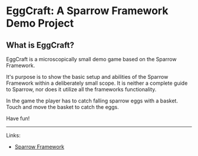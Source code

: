 EggCraft: A Sparrow Framework Demo Project
================================================

What is EggCraft?
-----------------

EggCraft is a microscopically small demo game based on the Sparrow Framework.

It's purpose is to show the basic setup and abilities of the Sparrow Framework within a deliberately small scope. It is neither a complete guide to Sparrow, nor does it utilize all the frameworks functionality.

In the game the player has to catch falling sparrow eggs with a basket. Touch and move the basket to catch the eggs.

Have fun!

------------------------------------------------

Links:

* [Sparrow Framework](http://www.sparrow-framework.org)